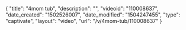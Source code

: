 {
    "title": "4mom tub",
    "description": "",
    "videoid": "110008637",
    "date_created": "1502526007",
    "date_modified": "1504247455",
    "type": "captivate",
    "layout": "video",
    "url": "\/v\/4mom-tub\/110008637"
}